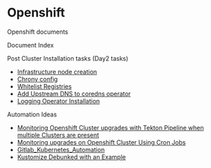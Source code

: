 # Openshift
Openshift documents

Document Index

Post Cluster Installation tasks (Day2 tasks)
- [Infrastructure node creation](./Day2/Infrastructurenodecreation.md)
- [Chrony config](./Day2/chrony_config.md)
- [Whitelist Registries](./Day2/whitelist_registry.md)
- [Add Upstream DNS to coredns operator](./Day2/coredns_upstream_config.md)
- [Logging Operator Installation](./Day2/Logging_operator-installation.md)

Automation Ideas
- [Monitoring Openshift Cluster upgrades with Tekton Pipeline when multiple Clusters are present](./Automation/Monitoring_upgrades.md)
- [Monitoring upgrades on Openshift Cluster Using Cron Jobs](./Automation/Monitoring_Openshift_upgrades_using_CronJobs.md)
- [Gitlab_Kubernetes_Automation](./Automation/Gitlab_kubernetes_Automation.md)
- [Kustomize Debunked with an Example](./Theory/Kustomize-example.md)
